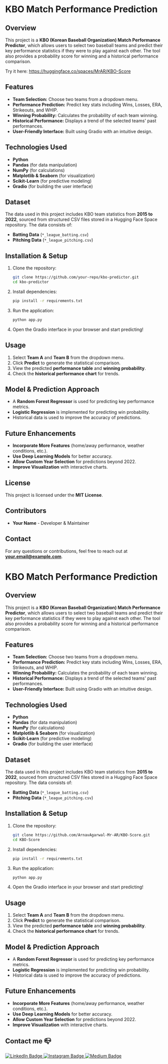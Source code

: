 # KBO Match Performance Prediction

## Overview
This project is a **KBO (Korean Baseball Organization) Match Performance Predictor**, which allows users to select two baseball teams and predict their key performance statistics if they were to play against each other. The tool also provides a probability score for winning and a historical performance comparison.

Try it here: https://huggingface.co/spaces/MrAR/KBO-Score

## Features
- **Team Selection:** Choose two teams from a dropdown menu.
- **Performance Prediction:** Predict key stats including Wins, Losses, ERA, Strikeouts, and WHIP.
- **Winning Probability:** Calculates the probability of each team winning.
- **Historical Performance:** Displays a trend of the selected teams' past performances.
- **User-Friendly Interface:** Built using Gradio with an intuitive design.

## Technologies Used
- **Python**
- **Pandas** (for data manipulation)
- **NumPy** (for calculations)
- **Matplotlib & Seaborn** (for visualization)
- **Scikit-Learn** (for predictive modeling)
- **Gradio** (for building the user interface)

## Dataset
The data used in this project includes KBO team statistics from **2015 to 2022**, sourced from structured CSV files stored in a Hugging Face Space repository. The data consists of:
- **Batting Data** (`*_league_batting.csv`)
- **Pitching Data** (`*_league_pitching.csv`)

## Installation & Setup
1. Clone the repository:
   ```sh
   git clone https://github.com/your-repo/kbo-predictor.git
   cd kbo-predictor
   ```
2. Install dependencies:
   ```sh
   pip install -r requirements.txt
   ```
3. Run the application:
   ```sh
   python app.py
   ```
4. Open the Gradio interface in your browser and start predicting!

## Usage
1. Select **Team A** and **Team B** from the dropdown menu.
2. Click **Predict** to generate the statistical comparison.
3. View the predicted **performance table** and **winning probability**.
4. Check the **historical performance chart** for trends.

## Model & Prediction Approach
- A **Random Forest Regressor** is used for predicting key performance metrics.
- **Logistic Regression** is implemented for predicting win probability.
- Historical data is used to improve the accuracy of predictions.

## Future Enhancements
- **Incorporate More Features** (home/away performance, weather conditions, etc.).
- **Use Deep Learning Models** for better accuracy.
- **Allow Custom Year Selection** for predictions beyond 2022.
- **Improve Visualization** with interactive charts.

## License
This project is licensed under the **MIT License**.

## Contributors
- **Your Name** - Developer & Maintainer

## Contact
For any questions or contributions, feel free to reach out at **your.email@example.com**.

# KBO Match Performance Prediction

## Overview
This project is a **KBO (Korean Baseball Organization) Match Performance Predictor**, which allows users to select two baseball teams and predict their key performance statistics if they were to play against each other. The tool also provides a probability score for winning and a historical performance comparison.

## Features
- **Team Selection:** Choose two teams from a dropdown menu.
- **Performance Prediction:** Predict key stats including Wins, Losses, ERA, Strikeouts, and WHIP.
- **Winning Probability:** Calculates the probability of each team winning.
- **Historical Performance:** Displays a trend of the selected teams' past performances.
- **User-Friendly Interface:** Built using Gradio with an intuitive design.

## Technologies Used
- **Python**
- **Pandas** (for data manipulation)
- **NumPy** (for calculations)
- **Matplotlib & Seaborn** (for visualization)
- **Scikit-Learn** (for predictive modeling)
- **Gradio** (for building the user interface)

## Dataset
The data used in this project includes KBO team statistics from **2015 to 2022**, sourced from structured CSV files stored in a Hugging Face Space repository. The data consists of:
- **Batting Data** (`*_league_batting.csv`)
- **Pitching Data** (`*_league_pitching.csv`)

## Installation & Setup
1. Clone the repository:
   ```sh
   git clone https://github.com/ArnavAgarwal-Mr-AR/KBO-Score.git
   cd KBO-Score
   ```
2. Install dependencies:
   ```sh
   pip install -r requirements.txt
   ```
3. Run the application:
   ```sh
   python app.py
   ```
4. Open the Gradio interface in your browser and start predicting!

## Usage
1. Select **Team A** and **Team B** from the dropdown menu.
2. Click **Predict** to generate the statistical comparison.
3. View the predicted **performance table** and **winning probability**.
4. Check the **historical performance chart** for trends.

## Model & Prediction Approach
- A **Random Forest Regressor** is used for predicting key performance metrics.
- **Logistic Regression** is implemented for predicting win probability.
- Historical data is used to improve the accuracy of predictions.

## Future Enhancements
- **Incorporate More Features** (home/away performance, weather conditions, etc.).
- **Use Deep Learning Models** for better accuracy.
- **Allow Custom Year Selection** for predictions beyond 2022.
- **Improve Visualization** with interactive charts.


## Contact me 📪
<div id="badges">
  <a href="https://www.linkedin.com/in/arnav-agarwal-571a59243/" target="blank">
   <img src="https://img.shields.io/badge/LinkedIn-blue?style=for-the-badge&logo=linkedin&logoColor=white" alt="LinkedIn Badge"/>
  </a>
 <a href="https://www.instagram.com/arnav_executes?igsh=MWUxaWlkanZob2lqeA==" target="blank">
 <img src="https://img.shields.io/badge/Instagram-E4405F?style=for-the-badge&logo=instagram&logoColor=white"  alt="Instagram Badge" />
 </a>
 </a>
 <a href="https://medium.com/@arumynameis" target="blank">
 <img src="https://img.shields.io/badge/Medium-12100E?style=for-the-badge&logo=medium&logoColor=white"  alt="Medium Badge" />
 </a>
</div>
